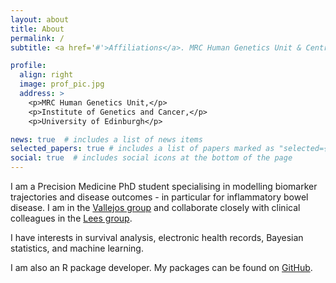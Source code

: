 ```yaml
---
layout: about
title: About
permalink: /
subtitle: <a href='#'>Affiliations</a>. MRC Human Genetics Unit & Centre for Genomic and Experimental Medicine

profile:
  align: right
  image: prof_pic.jpg
  address: >
    <p>MRC Human Genetics Unit,</p>
    <p>Institute of Genetics and Cancer,</p>
    <p>University of Edinburgh</p>

news: true  # includes a list of news items
selected_papers: true # includes a list of papers marked as "selected={true}"
social: true  # includes social icons at the bottom of the page
---
```


I am a Precision Medicine PhD student specialising in modelling biomarker
trajectories and disease outcomes - in particular for inflammatory bowel
disease. I am in the [Vallejos group](https://vallejosgroup.github.io) and
collaborate closely with clinical colleagues in the
[Lees group](https://charlielees.com). 

I have interests in survival analysis, electronic health records,
Bayesian statistics, and machine learning.

I am also an R package developer. My packages can be found on
[GitHub](www.github.com/nathansam).